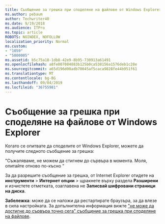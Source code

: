 ```yaml
---
title: Съобщение за грешка при споделяне на файлове от Windows Explorer
ms.author: pebaum
author: Techwriter40
ms.date: 9/19/2018
ms.audience: ITPro
ms.topic: article
ROBOTS: NOINDEX, NOFOLLOW
localization_priority: Normal
ms.custom:
- "1059"
- "5800005"
ms.assetid: b5c75a18-1db8-42e9-8b95-730913a61491
ms.openlocfilehash: a8fe007084883b125b0ca538156a1576deb1c28e
ms.sourcegitcommit: a65d196d00adb70045af5caca9828fe44b951f61
ms.translationtype: MT
ms.contentlocale: bg-BG
ms.lasthandoff: 09/04/2019
ms.locfileid: "36755981"
---
```

# <a name="error-message-when-sharing-files-from-windows-explorer"></a>Съобщение за грешка при споделяне на файлове от Windows Explorer

Когато се опитвате да споделите от Windows Explorer, можете да получите следното съобщение за грешка:
  
"Съжаляваме, не можем да стигнем до сървъра в момента. Моля, опитайте отново по-късно "
  
За да разрешите съобщение за грешка, от Internet Explorer отидете на **инструменти** \> **Интернет опции** \> щракнете върху раздела **Разширени** и изчистете отметката, озаглавена не **Записвай шифровани страници на диска**.
  
 **Забележка**: може да се наложи да рестартирате браузъра, за да влезе в сила настройката. За допълнителна информация вижте ["не може да достигне до сървъра точно сега" съобщение за грешка при споделяне на файлове](https://go.microsoft.com/fwlink/?linkid=2022914).
  